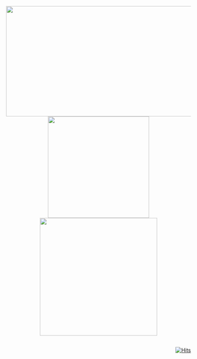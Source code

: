 <div align= "center">
    <a href="https://github.com/devxb/gitanimals">
    <img
      src="https://render.gitanimals.org/farms/rosielsh"
      width="700"
      height="300"
    />
</a>
</div>
<div align= "center">   
  <a href="https://solved.ac/tnghk9611">
      <img 
          width="276px"
          src="http://mazassumnida.wtf/api/v2/generate_badge?boj=tnghk9611"/>
  </a>  
<a href="https://github.com/rosielsh">
      <img 
          width="320px"
          src="https://github-readme-stats.vercel.app/api?username=rosielsh&show_icons=true&theme=holi"/>
  </a>
</div>
</div>
<br/>
<div align="right">

[![Hits](https://hits.seeyoufarm.com/api/count/incr/badge.svg?url=https%3A%2F%2Fgithub.com%2Frosielsh&count_bg=%2361B4FF&title_bg=%23555555&icon=azurepipelines.svg&icon_color=%23FFFFFF&title=hits&edge_flat=false)](https://hits.seeyoufarm.com) 
</div>
